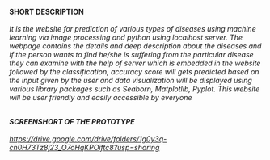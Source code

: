 <b>SHORT DESCRIPTION</b>
<br>
<br>
<i>It is the website for prediction of various types of diseases using machine learning via image processing and python using localhost server. The webpage contains the details and deep description about the diseases and if the person wants to find he/she is suffering from the particular disease they can examine with the help of server which is embedded in the website followed by the classification, accuracy score will gets predicted based on the input given by the user and data visualization will be displayed using various library packages such as Seaborn, Matplotlib, Pyplot. This website will be user friendly and easily accessible by everyone
  <br>
  <br>
  
  
  
  <b>SCREENSHORT OF THE PROTOTYPE</b>
<br>
<br>
<a>https://drive.google.com/drive/folders/1g0y3q-cn0H73Tz8j23_O7oHqKPOiftc8?usp=sharing</a>

</i>
